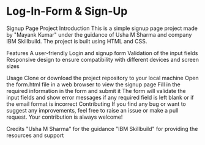 # Log-In-Form & Sign-Up
Signup Page Project
Introduction
This is a simple signup page project made by "Mayank Kumar" under the guidance of Usha M Sharma and company IBM Skillbuild. The project is built using HTML and CSS.

Features
A user-friendly Login and signup form
Validation of the input fields
Responsive design to ensure compatibility with different devices and screen sizes

Usage
Clone or download the project repository to your local machine
Open the form.html file in a web browser to view the signup page
Fill in the required information in the form and submit it
The form will validate the input fields and show error messages if any required field is left blank or if the email format is incorrect
Contributing
If you find any bug or want to suggest any improvements, feel free to raise an issue or make a pull request. Your contribution is always welcome!

Credits
"Usha M Sharma" for the guidance
"IBM Skillbuild" for providing the resources and support
